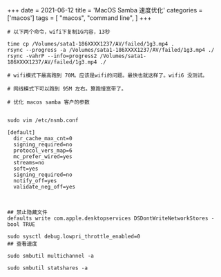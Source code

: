 +++
date = 2021-06-12
title = 'MacOS Samba 速度优化'
categories = ['macos']
tags = [
    "macos",
    "command line",
]
+++

```shell
# 以下两个命令，wifi下复制1G内容，13秒

time cp /Volumes/sata1-186XXXX1237/AV/failed/1g3.mp4 .
rsync --progress -a /Volumes/sata1-186XXXX1237/AV/failed/1g3.mp4 ./
rsync -vahrP --info=progress2 /Volumes/sata1-186XXXX1237/AV/failed/1g3.mp4 ./

# wifi模式下最高跑到 70M。应该是wifi的问题。最快也就这样了。wifi6 没测试。

# 网线模式下可以跑到 95M 左右。算跑慢宽带了。

# 优化 macos samba 客户的参数 


sudo vim /etc/nsmb.conf

[default]
  dir_cache_max_cnt=0
  signing_required=no
  protocol_vers_map=6
  mc_prefer_wired=yes
  streams=no
  soft=yes
  signing_required=no
  notify_off=yes
  validate_neg_off=yes



## 禁止隐藏文件
defaults write com.apple.desktopservices DSDontWriteNetworkStores -bool TRUE

sudo sysctl debug.lowpri_throttle_enabled=0 
## 查看速度

sudo smbutil multichannel -a

sudo smbutil statshares -a

```